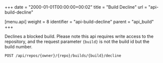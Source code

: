 +++
date = "2000-01-01T00:00:00+00:02"
title = "Build Decline"
url = "api-build-decline"

[menu.api]
  weight = 8
  identifier = "api-build-decline"
  parent = "api_build"
+++

Declines a blocked build.
Please note this api requires write access to the repository,
and the request parameter `{build}` is not the build id but the build number.

```text
POST /api/repos/{owner}/{repo}/builds/{build}/decline
```
